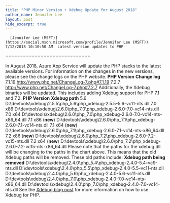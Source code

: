 ```yaml
---
title: "PHP Minor Version + Xdebug Update for August 2018"
author_name: Jennifer Lee 
layout: post
hide_excerpt: true
---
```

      [Jennifer Lee (MSFT)](https://social.msdn.microsoft.com/profile/Jennifer Lee (MSFT))  7/12/2018 10:10:50 AM  Latest version updates to PHP
=============================

 In August 2018, Azure App Service will update the PHP stacks to the latest available versions. For information on the changes in the new versions, please see the change logs on the PHP website.    **PHP Version** **Change log**   7.1.19 <http://www.php.net/ChangeLog-7.php#7.1.19>   7.2.7 <http://www.php.net/ChangeLog-7.php#7.2.7>    Additionally, the Xdebug binaries will be updated. This includes adding Xdebug support for PHP 7.1 and 7.2.    **PHP Version** **Xdebug path**   5.6 D:\devtools\xdebug\2.5.5\php\_5.6\php\_xdebug-2.5.5-5.6-vc11-nts.dll   7.0 x86 D:\devtools\xdebug\2.6.0\php\_7.0\php\_xdebug-2.6.0-7.0-vc14-nts.dll   7.0 x64 D:\devtools\xdebug\2.6.0\php\_7.0\php\_xdebug-2.6.0-7.0-vc14-nts-x86\_64.dll   7.1 x86 (**new**) D:\devtools\xdebug\2.6.0\php\_7.1\php\_xdebug-2.6.0-7.1-vc14-nts.dll   7.1 x64 (**new**) D:\devtools\xdebug\2.6.0\php\_7.1\php\_xdebug-2.6.0-7.1-vc14-nts-x86\_64.dll   7.2 x86 (**new**) D:\devtools\xdebug\2.6.0\php\_7.2\php\_xdebug-2.6.0-7.2-vc15-nts.dll   7.2 x64 (**new**) D:\devtools\xdebug\2.6.0\php\_7.2\php\_xdebug-2.6.0-7.2-vc15-nts-x86\_64.dll    Please note that the paths for the xdebug.dll will be changing to the paths in the chart above. This means that the old Xdebug paths will be removed. These old paths include:    **Xdebug path being removed**   D:\devtools\xdebug\2.4.0\php\_5.4\php\_xdebug-2.4.0-5.4-vc9-nts.dll   D:\devtools\xdebug\2.4.0\php\_5.5\php\_xdebug-2.4.0-5.5-vc11-nts.dll   D:\devtools\xdebug\2.4.0\php\_5.6\php\_xdebug-2.4.0-5.6-vc11-nts.dll   D:\devtools\xdebug\2.4.0\php\_7.0\php\_xdebug-2.4.0-7.0-vc14-nts-x86\_64.dll   D:\devtools\xdebug\2.4.0\php\_7.0\php\_xdebug-2.4.0-7.0-vc14-nts.dll    See the [Xdebug blog post](https://blogs.msdn.microsoft.com/waws/2014/04/04/troubleshooting-php-performance-in-microsoft-azure-web-sites-with-xdebug/) for more information on how to use Xdebug for PHP.     
